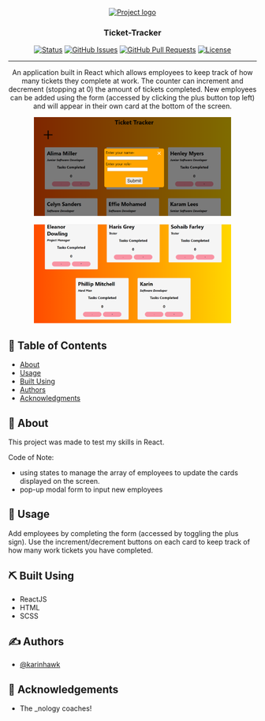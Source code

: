 
<p align="center">
  <a href="" rel="noopener">
 <img width=400px height=200px src="./assets/images/ticket1.png" alt="Project logo"></a>
</p>

<h3 align="center">Ticket-Tracker</h3>

<div align="center">

[![Status](https://img.shields.io/badge/status-active-success.svg)]()
[![GitHub Issues](https://img.shields.io/github/issues/kylelobo/The-Documentation-Compendium.svg)](https://github.com/kylelobo/The-Documentation-Compendium/issues)
[![GitHub Pull Requests](https://img.shields.io/github/issues-pr/kylelobo/The-Documentation-Compendium.svg)](https://github.com/kylelobo/The-Documentation-Compendium/pulls)
[![License](https://img.shields.io/badge/license-MIT-blue.svg)](/LICENSE)

</div>

---

<p align="center"> An application built in React which allows employees to keep track of how many tickets they complete at work. The counter can increment and decrement (stopping at 0) the amount of tickets completed. New employees can be added using the form (accessed by clicking the plus button top left) and will appear in their own card at the bottom of the screen.
    <br> 
</p>
<p align="center">
  <a href="" rel="noopener">
 <img width=400px height=200px src="./assets/images/ticket3.png" alt="Project logo"></a>
</p>
<p align="center">
  <a href="" rel="noopener">
 <img width=400px height=200px src="./assets/images/ticket2.png" alt="Project logo"></a>
</p>

## 📝 Table of Contents

- [About](#about)
- [Usage](#usage)
- [Built Using](#built_using)
- [Authors](#authors)
- [Acknowledgments](#acknowledgement)

## 🧐 About <a name = "about"></a>

This project was made to test my skills in React. 

Code of Note: 
- using states to manage the array of employees to update the cards displayed on the screen.
- pop-up modal form to input new employees


## 🎈 Usage <a name="usage"></a>

Add employees by completing the form (accessed by toggling the plus sign). Use the increment/decrement buttons on each card to keep track of how many work tickets you have completed.

## ⛏️ Built Using <a name = "built_using"></a>

- ReactJS
- HTML
- SCSS

## ✍️ Authors <a name = "authors"></a>

- [@karinhawk](https://github.com/karinhawk)

## 🎉 Acknowledgements <a name = "acknowledgement"></a>

- The _nology coaches!
